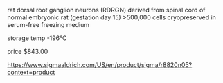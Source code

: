 rat dorsal root ganglion neurons (RDRGN) derived from spinal cord of normal embryonic rat (gestation day 15) >500,000 cells cryopreserved in serum-free freezing medium

storage temp -196&deg;C

price $843.00

https://www.sigmaaldrich.com/US/en/product/sigma/r8820n05?context=product